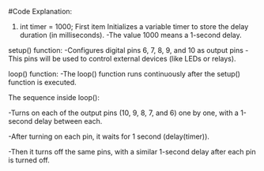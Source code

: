 #Code Explanation:

1. int timer = 1000;
First item Initializes a variable timer to store the delay duration (in milliseconds).
-The value 1000 means a 1-second delay.

setup() function:
-Configures digital pins 6, 7, 8, 9, and 10 as output pins
-This pins will be used to control external devices (like LEDs or relays).

loop() function:
-The loop() function runs continuously after the setup() function is executed.

The sequence inside loop():

-Turns on each of the output pins (10, 9, 8, 7, and 6) one by one, with a 1-second delay between each.

-After turning on each pin, it waits for 1 second (delay(timer)).

-Then it turns off the same pins, with a similar 1-second delay after each pin is turned off.













